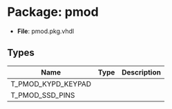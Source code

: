 # Package: pmod

- **File**: pmod.pkg.vhdl
## Types

| Name               | Type | Description |
| ------------------ | ---- | ----------- |
| T_PMOD_KYPD_KEYPAD |      |             |
| T_PMOD_SSD_PINS    |      |             |
